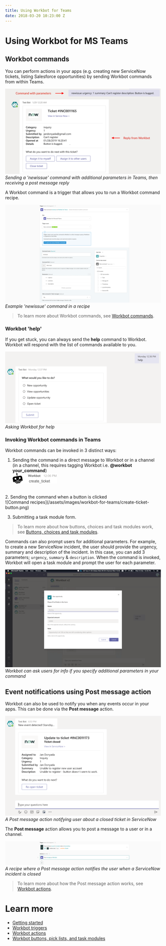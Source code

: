 ```yaml
---
title: Using Workbot for Teams
date: 2018-03-20 10:23:00 Z
---
```


# Using Workbot for MS Teams
## Workbot commands
You can perform actions in your apps (e.g. creating new ServiceNow tickets, listing Salesforce opportunities) by sending Workbot commands from within Teams.

![Command example](/assets/images/workbot-for-teams/workbot-command-example.png)
*Sending a 'newissue' command with additional parameters in Teams, then receiving a post message reply*

A Workbot command is a trigger that allows you to run a Workbot command recipe.

![New command](/assets/images/workbot-for-teams/new-command.png)
*Example 'newissue' command in a recipe*

>To learn more about Workbot commands, see [Workbot commands](/workbot-for-teams/workbot-triggers.md).

### Workbot 'help'
If you get stuck, you can always send the **help** command to Workbot. Workbot will respond with the list of commands available to you.

![Workbot help](/assets/images/workbot-for-teams/workbot-help.png)
*Asking Workbot for help*

### Invoking Workbot commands in Teams
Workbot commands can be invoked in 3 distinct ways:
1. Sending the command in a direct message to Workbot or in a channel (in a channel, this requires tagging Workbot i.e. **@workbot your_command**)<br>
![Command recipes](/assets/images/workbot-for-teams/create-ticket-command.png)
<br>
2. Sending the command when a button is clicked<br>
![Command recipes](/assets/images/workbot-for-teams/create-ticket-button.png)

3. Submitting a task module form.

>To learn more about how buttons, choices and task modules work, see [Buttons, choices and task modules](/workbot-for-teams/buttons-choices-task-modules.md).

Commands can also prompt users for additional parameters. For example, to create a new ServiceNow incident, the user should provide the urgency, summary and description of the incident. In this case, you can add 3 parameters; `urgency`, `summary` & `description`. When the command is invoked, Workbot will open a task module and prompt the user for each parameter.

![Task module](/assets/images/workbot-for-teams/task-module-sf.png)
*Workbot can ask users for info if you specify additional parameters in your command*

## Event notifications using Post message action
Workbot can also be used to notify you when any events occur in your apps. This can be done via the **Post message** action.

![Closed SNow incident](/assets/images/workbot-for-teams/closed-snow-incident.png)
*A Post message action notifying user about a closed ticket in ServiceNow*

The **Post message** action allows you to post a message to a user or in a channel.

![Notification recipe](/assets/images/workbot-for-teams/notification-recipe.png)
*A recipe where a Post message action notifies the user when a ServiceNow incident is closed*

>To learn more about how the Post message action works, see [Workbot actions](/workbot-for-teams/workbot-actions.md).

# Learn more
- [Getting started](/workbot-for-teams/getting-started.md)
- [Workbot triggers](/workbot-for-teams/workbot-triggers.md)
- [Workbot actions](/workbot-for-teams/workbot-actions.md)
- [Workbot buttons, pick lists, and task modules](/workbot-for-teams/buttons-choices-task-modules.md)
